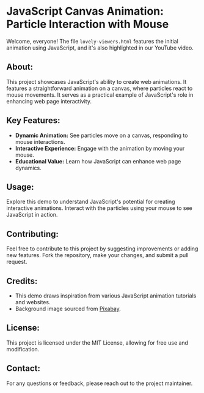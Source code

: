# JavaScript Canvas Animation: Particle Interaction with Mouse
Welcome, everyone! The file `lovely-viewers.html` features the initial animation using JavaScript, and it's also highlighted in our YouTube video.

## About:
This project showcases JavaScript's ability to create web animations. It features a straightforward animation on a canvas, where particles react to mouse movements. It serves as a practical example of JavaScript's role in enhancing web page interactivity.

## Key Features:
- **Dynamic Animation:** See particles move on a canvas, responding to mouse interactions.
- **Interactive Experience:** Engage with the animation by moving your mouse.
- **Educational Value:** Learn how JavaScript can enhance web page dynamics.

## Usage:
Explore this demo to understand JavaScript's potential for creating interactive animations. Interact with the particles using your mouse to see JavaScript in action.

## Contributing:
Feel free to contribute to this project by suggesting improvements or adding new features. Fork the repository, make your changes, and submit a pull request.

## Credits:
- This demo draws inspiration from various JavaScript animation tutorials and websites.
- Background image sourced from [Pixabay](https://pixabay.com/photos/man-resting-person-cliff-edge-2178598/).

## License:
This project is licensed under the MIT License, allowing for free use and modification.

## Contact:
For any questions or feedback, please reach out to the project maintainer.
